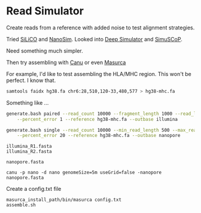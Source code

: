 
#	Read Simulator


Create reads from a reference with added noise to test alignment strategies.


Tried [SiLiCO](https://github.com/ethanagbaker/SiLiCO) and [NanoSim](https://github.com/bcgsc/NanoSim). Looked into [Deep Simulator](https://github.com/liyu95/DeepSimulator) and [SimuSCoP](https://github.com/qasimyu/simuscop).

Need something much simpler.


Then try assembling with [Canu](https://canu.readthedocs.io/en/latest/index.html) or even [Masurca](http://masurca.blogspot.com/)


For example, I'd like to test assembling the HLA/MHC region.
This won't be perfect. I know that.


```BASH
samtools faidx hg38.fa chr6:28,510,120-33,480,577 > hg38-mhc.fa
```




Something like ...

```BASH
generate.bash paired --read_count 10000 --fragment_length 1000 --read_length 150 \
	--percent_error 1 --reference hg38-mhc.fa --outbase illumina

generate.bash single --read_count 10000 --min_read_length 500 --max_read_length 15000 \
	--percent_error 20 --reference hg38-mhc.fa --outbase nanopore
```


```
illumina_R1.fasta
illumina_R2.fasta

nanopore.fasta
```



```
canu -p nano -d nano genomeSize=5m useGrid=false -nanopore nanopore.fasta
```




Create a config.txt file

```
masurca_install_path/bin/masurca config.txt
assemble.sh
```



